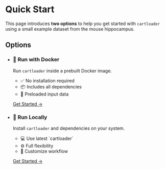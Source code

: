 
# Quick Start

This page introduces **two options** to help you get started with `cartloader` using a small example dataset from the mouse hippocampus. 

## Options

<div class="grid cards single-left">

<ul>
  <li style="width: 360px;">
    <h3>🚀 Run with Docker</h3>
    <p>Run <code>cartloader</code> inside a prebuilt Docker image.</p>
    <ul>
      <li>✅ No installation required</li>
      <li>📦 Includes all dependencies</li>
      <li>🧪 Preloaded input data</li>
    </ul>
    <p><a href="../run_in_docker/">Get Started →</a></p>
  </li>

  <li style="width: 360px;">
    <h3>🔧 Run Locally</h3>
    <p>Install <code>cartloader</code> and dependencies on your system.</p>
    <ul>
      <li>💻 Use latest `cartloader`</li>
      <li>⚙️ Full flexibility</li>
      <li>📂 Customize workflow</li>
    </ul>
    <p><a href="../run_locally/">Get Started →</a></p>
  </li>
</ul>

</div>

